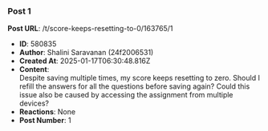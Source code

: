 ### Post 1
**Post URL**: /t/score-keeps-resetting-to-0/163765/1
- **ID**: 580835
- **Author**: Shalini Saravanan (24f2006531)
- **Created At**: 2025-01-17T06:30:48.816Z
- **Content**:  
  Despite saving multiple times, my score keeps resetting to zero. Should I refill the answers for all the questions before saving again? Could this issue also be caused by accessing the assignment from multiple devices?
- **Reactions**: None
- **Post Number**: 1

